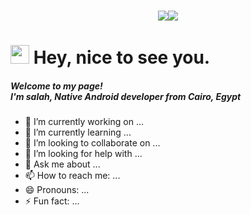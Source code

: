 <h1 align="center"><img src="https://imgbbb.com/images/2020/08/20/Vanilla-1s-286px14958fcc48cc51c2.gif"/><img src="https://imgbbb.com/images/2020/08/20/developer_breath5556925351e9b5f1.gif"/></h1>

<h1><img src="https://emojis.slackmojis.com/emojis/images/1531849430/4246/blob-sunglasses.gif?1531849430" width="30"/> Hey, nice to see you.</h1>
<h5>Welcome to my page! </br> I'm salah, Native Android developer from <b>Cairo, Egypt</b></h5>

- 🔭 I’m currently working on ...
- 🌱 I’m currently learning ...
- 👯 I’m looking to collaborate on ...
- 🤔 I’m looking for help with ...
- 💬 Ask me about ...
- 📫 How to reach me: ...
- 😄 Pronouns: ...
- ⚡ Fun fact: ...

